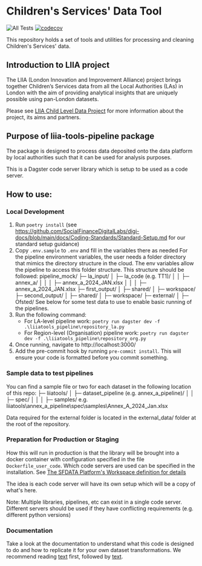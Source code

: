 # Children's Services' Data Tool
![All Tests](https://github.com/SocialFinanceDigitalLabs/liia-tools-pipeline/actions/workflows/tests.yml/badge.svg)
[![codecov](https://codecov.io/github/SocialFinanceDigitalLabs/liia-tools-pipeline/graph/badge.svg?token=R1YSMXDX1B)](https://codecov.io/github/SocialFinanceDigitalLabs/liia-tools-pipeline)

This repository holds a set of tools and utilities for processing and cleaning Children's Services' data.

## Introduction to LIIA project 

The LIIA (London Innovation and Improvement Alliance) project brings together Children’s Services data from all the 
Local Authorities (LAs) in London with the aim of providing analytical insights that are uniquely possible using 
pan-London datasets. 

 
Please see [LIIA Child Level Data Project](https://liia.london/liia-programme/targeted-work/child-level-data-project) 
for more information about the project, its aims and partners. 

## Purpose of liia-tools-pipeline package 

The package is designed to process data deposited onto the data platform by local authorities such that it can be used for analysis purposes.

This is a Dagster code server library which is setup to be used as a code server.

## How to use:

### Local Development
1. Run `poetry install` (see https://github.com/SocialFinanceDigitalLabs/digi-docs/blob/main/docs/Coding-Standards/Standard-Setup.md for our standard setup guidance)
2. Copy `.env.sample` to `.env` and fill in the variables there as needed
For the pipeline environment variables, the user needs a folder directory that mimics the directory structure in the cloud. The env variables allow the pipeline to access this folder structure.
This structure should be followed:
pipeline_mock/
├─ la_input/
│  ├─ la_code (e.g. TT1)/
│  │  ├─ annex_a/
│  │  │  ├─ annex_a_2024_JAN.xlsx
│  │  │  ├─ annex_a_2024_JAN.xlsx
├─ first_output/
│  ├─ shared/
│  ├─ workspace/
├─ second_output/
│  ├─ shared/
│  ├─ workspace/
├─ external/
│  ├─ Ofsted/
See below for some test data to use to enable basic running of the pipelines.
3. Run the following command:
   * For LA-level pipeline work: `poetry run dagster dev -f .\liiatools_pipeline\repository_la.py`
   * For Region-level (Organisation) pipeline work: `poetry run dagster dev -f .\liiatools_pipeline\repository_org.py`
4. Once running, navigate to http://localhost:3000/
5. Add the pre-commit hook by running `pre-commit install`. This will ensure your code is formatted before you commit something.

### Sample data to test pipelines
You can find a sample file or two for each dataset in the following location of this repo:
├─ liiatools/
│  ├─ dataset_pipeline (e.g. annex_a_pipeline)/
│  │  ├─ spec/
│  │  │  ├─ samples/
e.g. liiatools\annex_a_pipeline\spec\samples\Annex_A_2024_Jan.xlsx

Data required for the external folder is located in the external_data/ folder at the root of the repository.

### Preparation for Production or Staging
How this will run in production is that the library will be brought into a docker container
with configuration specified in the file `Dockerfile_user_code`.  Which code servers are used can
be specified in the installation.
See [The SFDATA Platform's Workspace definition for details](https://github.com/SocialFinanceDigitalLabs/sfdata-platform/blob/main/dagster/workspace.yaml)

The idea is each code server will have its own setup which will be a copy of what's here.

Note: Multiple libraries, pipelines, etc can exist in a single code server. Different servers should
be used if they have conflicting requirements (e.g. different python versions)

### Documentation
Take a look at the documentation to understand what this code is designed to do and how to replicate it for your own dataset transformations.
We recommend reading [text](docs/Intro_to_docs.md) first, followed by [text](docs/general_pipeline.md).
